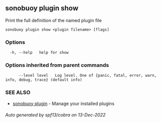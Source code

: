 ## sonobuoy plugin show

Print the full definition of the named plugin file

```
sonobuoy plugin show <plugin filename> [flags]
```

### Options

```
  -h, --help   help for show
```

### Options inherited from parent commands

```
      --level level   Log level. One of {panic, fatal, error, warn, info, debug, trace} (default info)
```

### SEE ALSO

* [sonobuoy plugin](sonobuoy_plugin.md)	 - Manage your installed plugins

###### Auto generated by spf13/cobra on 13-Dec-2022
